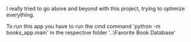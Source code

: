 I really tried to go above and beyond with this project, trying to optimize everything.

To run this app you have to run the cmd command 'python -m books_app.main' in the respective folder '..\Favorite Book Database'
